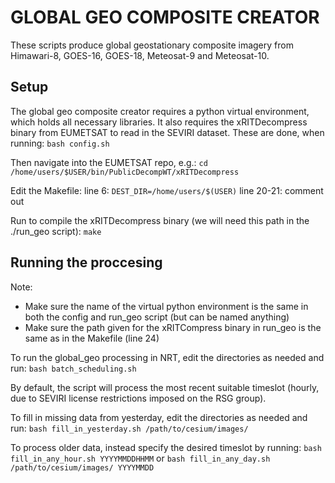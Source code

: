 # GLOBAL GEO COMPOSITE CREATOR ####

These scripts produce global geostationary composite imagery from
Himawari-8, GOES-16, GOES-18, Meteosat-9 and Meteosat-10.

## Setup

The global geo composite creator requires a python virtual environment, 
which holds all necessary libraries. It also requires the xRITDecompress 
binary from EUMETSAT to read in the SEVIRI dataset. These are done, when 
running:
```bash config.sh```

Then navigate into the EUMETSAT repo, e.g.:
```cd /home/users/$USER/bin/PublicDecompWT/xRITDecompress```

Edit the Makefile:
line 6: ```DEST_DIR=/home/users/$(USER)```
line 20-21: comment out

Run to compile the xRITDecompress binary (we will need this path in the 
./run_geo script):
```make```

## Running the proccesing

Note:
- Make sure the name of the virtual python environment is the same in
  both the config and run_geo script (but can be named anything)
- Make sure the path given for the xRITCompress binary in run_geo is
  the same as in the Makefile (line 24)

To run the global_geo processing in NRT, edit the directories as needed and run: 
```bash batch_scheduling.sh```

By default, the script will process the most recent suitable timeslot
(hourly, due to SEVIRI license restrictions imposed on the RSG
group). 

To fill in missing data from yesterday, edit the directories as needed and run:
```bash fill_in_yesterday.sh /path/to/cesium/images/```

To process older data, instead specify the desired timeslot by 
running:
```bash fill_in_any_hour.sh YYYYMMDDHHMM```
or
```bash fill_in_any_day.sh /path/to/cesium/images/ YYYYMMDD```

